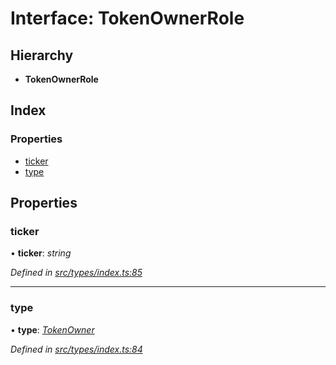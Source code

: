# Interface: TokenOwnerRole

## Hierarchy

* **TokenOwnerRole**

## Index

### Properties

* [ticker](tokenownerrole.md#ticker)
* [type](tokenownerrole.md#type)

## Properties

###  ticker

• **ticker**: *string*

*Defined in [src/types/index.ts:85](https://github.com/PolymathNetwork/polymesh-sdk/blob/ac1f14a/src/types/index.ts#L85)*

___

###  type

• **type**: *[TokenOwner](../enums/roletype.md#tokenowner)*

*Defined in [src/types/index.ts:84](https://github.com/PolymathNetwork/polymesh-sdk/blob/ac1f14a/src/types/index.ts#L84)*
